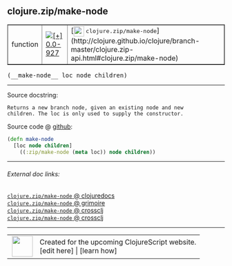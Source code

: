 ## clojure.zip/make-node



 <table border="1">
<tr>
<td>function</td>
<td><a href="https://github.com/cljsinfo/cljs-api-docs/tree/0.0-927"><img valign="middle" alt="[+] 0.0-927" title="Added in 0.0-927" src="https://img.shields.io/badge/+-0.0--927-lightgrey.svg"></a> </td>
<td>
[<img height="24px" valign="middle" src="http://i.imgur.com/1GjPKvB.png"> <samp>clojure.zip/make-node</samp>](http://clojure.github.io/clojure/branch-master/clojure.zip-api.html#clojure.zip/make-node)
</td>
</tr>
</table>


 <samp>
(__make-node__ loc node children)<br>
</samp>

---





Source docstring:

```
Returns a new branch node, given an existing node and new
children. The loc is only used to supply the constructor.
```


Source code @ [github](https://github.com/clojure/clojurescript/blob/r3165/src/cljs/clojure/zip.cljs#L76-L80):

```clj
(defn make-node
  [loc node children]
    ((:zip/make-node (meta loc)) node children))
```

<!--
Repo - tag - source tree - lines:

 <pre>
clojurescript @ r3165
└── src
    └── cljs
        └── clojure
            └── <ins>[zip.cljs:76-80](https://github.com/clojure/clojurescript/blob/r3165/src/cljs/clojure/zip.cljs#L76-L80)</ins>
</pre>

-->

---



###### External doc links:

[`clojure.zip/make-node` @ clojuredocs](http://clojuredocs.org/clojure.zip/make-node)<br>
[`clojure.zip/make-node` @ grimoire](http://conj.io/store/v1/org.clojure/clojure/1.7.0-beta3/clj/clojure.zip/make-node/)<br>
[`clojure.zip/make-node` @ crossclj](http://crossclj.info/fun/clojure.zip/make-node.html)<br>
[`clojure.zip/make-node` @ crossclj](http://crossclj.info/fun/clojure.zip.cljs/make-node.html)<br>

---

 <table>
<tr><td>
<img valign="middle" align="right" width="48px" src="http://i.imgur.com/Hi20huC.png">
</td><td>
Created for the upcoming ClojureScript website.<br>
[edit here] | [learn how]
</td></tr></table>

[edit here]:https://github.com/cljsinfo/cljs-api-docs/blob/master/cljsdoc/clojure.zip_make-node.cljsdoc
[learn how]:https://github.com/cljsinfo/cljs-api-docs/wiki/cljsdoc-files

<!--

This information was too distracting to show to readers, but I'll leave it
commented here since it is helpful to:

- pretty-print the data used to generate this document
- and show how to retrieve that data



The API data for this symbol:

```clj
{:ns "clojure.zip",
 :name "make-node",
 :signature ["[loc node children]"],
 :history [["+" "0.0-927"]],
 :type "function",
 :full-name-encode "clojure.zip_make-node",
 :source {:code "(defn make-node\n  [loc node children]\n    ((:zip/make-node (meta loc)) node children))",
          :title "Source code",
          :repo "clojurescript",
          :tag "r3165",
          :filename "src/cljs/clojure/zip.cljs",
          :lines [76 80]},
 :full-name "clojure.zip/make-node",
 :clj-symbol "clojure.zip/make-node",
 :docstring "Returns a new branch node, given an existing node and new\nchildren. The loc is only used to supply the constructor."}

```

Retrieve the API data for this symbol:

```clj
;; from Clojure REPL
(require '[clojure.edn :as edn])
(-> (slurp "https://raw.githubusercontent.com/cljsinfo/cljs-api-docs/catalog/cljs-api.edn")
    (edn/read-string)
    (get-in [:symbols "clojure.zip/make-node"]))
```

-->
